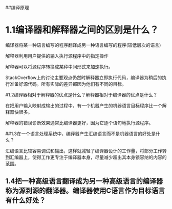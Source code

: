 ##编译原理

# 1.1编译器和解释器之间的区别是什么？

编译器将某一种语言编写的程序翻译成另一种语言编写的程序(较低层次的语言)

解释器利用用户提供的输入执行源程序中的指定操作



解释器可以将源程序转换成某种中间形式来加速执行。

StackOverflow上的讨论主要观点仍然时解释器立即执行代码，编译器为稍后的执行准备好源代码。所有实际的差异都因为他们有不同的目标。



#1.2编译器相对于解释器的优点是什么？解释器相对于编译器的优点是什么？

在把用户输入映射成输出的过程中，有一个机器产生的机器语言目标程序比一个解释器快很多。

解释器的错误诊断效果通常比编译器更好，因为它逐个语句地执行源程序。



##1.3在一个语言处理系统中，编译器产生汇编语言而不是机器语言的好处是什么？



汇编语言比较容易调试和输出，这样就减轻了编译器设计的工作量，将部分工作转到汇编器上，使得工作更专注于编译器本身，尽量减少超出其本身锁容纳的内容的范围。



## 1.4把一种高级语言翻译成为另一种高级语言的编译器称为源到源的翻译器。编译器使用C语言作为目标语言有什么好处？

